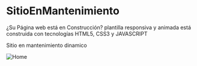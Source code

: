 # SitioEnMantenimiento

¿Su Página web está en Construcción? plantilla responsiva y animada
está construida con tecnologías HTML5, CSS3 y JAVASCRIPT

 Sitio en mantenimiento dinamico

![Home](https://github.com/ingkilber/SitioEnMantenimiento/blob/main/img/enConstruccion.png)
